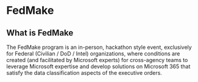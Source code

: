 # FedMake

## What is FedMake
The FedMake program is an in-person, hackathon style event, exclusively for Federal (Civilian / DoD / Intel) organizations, where conditions are created (and facilitated by Microsoft experts) for cross-agency teams to leverage Microsoft expertise and develop solutions on Microsoft 365 that satisfy the data classification aspects of the executive orders. 
